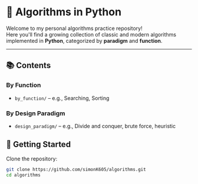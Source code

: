 # 🧠 Algorithms in Python

Welcome to my personal algorithms practice repository!  
Here you'll find a growing collection of classic and modern algorithms implemented in **Python**, categorized by **paradigm** and **function**.

---

## 📚 Contents

### By Function

- `by_function/` – e.g., Searching, Sorting

### By Design Paradigm

- `design_paradigm/` – e.g., Divide and conquer, brute force, heuristic

[//]: # (- `dynamic_programming/` – e.g., Knapsack, LCS, Fibonacci &#40;Memoization&#41;)

[//]: # (- `greedy/` – e.g., Activity Selection, Dijkstra's Algorithm)

[//]: # (- `backtracking/` – e.g., N-Queens, Sudoku Solver)

[//]: # (- `brute_force/` – e.g., Password Cracker)

[//]: # (- `recursion/` – e.g., Factorial, Tree Traversal)

[//]: # ()
[//]: # (### ⚙️ By Function)

[//]: # (- `sorting/` – Bubble Sort, Merge Sort, Heap Sort, etc.)

[//]: # (- `searching/` – Linear Search, Binary Search)

[//]: # (- `graph/` – BFS, DFS, Dijkstra, Kruskal, Prim)

[//]: # (- `strings/` – KMP, Rabin-Karp, Z-Algorithm)

[//]: # (- `math/` – GCD, Sieve of Eratosthenes, Prime Check)

[//]: # ()
[//]: # (---)

[//]: # ()
[//]: # (## ✅ Goals)

[//]: # ()
[//]: # (- ✅ Practice algorithm design daily)

[//]: # (- ✅ Write clean, readable Python code)

[//]: # (- ✅ Organize by topic for easy navigation)

[//]: # (- ✅ Include example usage and comments in every script)

[//]: # (- ✅ Build a reference base for interviews and projects)

[//]: # ()
[//]: # (---)

## 🚀 Getting Started

Clone the repository:

```bash
git clone https://github.com/simonK605/algorithms.git
cd algorithms
